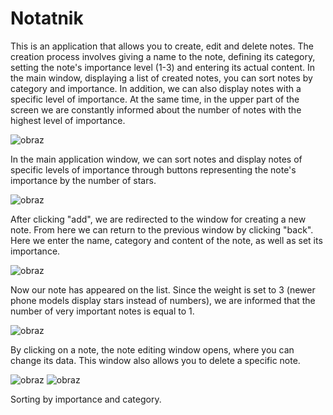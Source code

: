 # Notatnik
This is an application that allows you to create, edit and delete notes. The creation process involves giving a name to the note, defining its category, setting the note's importance level (1-3) and entering its actual content. In the main window, displaying a list of created notes, you can sort notes by category and importance. In addition, we can also display notes with a specific level of importance. At the same time, in the upper part of the screen we are constantly informed about the number of notes with the highest level of importance.

![obraz](https://github.com/Jey0204/Notatnik/assets/130754053/74eecbe8-129a-4f47-baac-249e78d016ae)

In the main application window, we can sort notes and display notes of specific levels of importance through buttons representing the note's importance by the number of stars.

![obraz](https://github.com/Jey0204/Notatnik/assets/130754053/6838b6ba-9ed0-4d15-9e4b-fc012635f15a)

After clicking "add", we are redirected to the window for creating a new note. From here we can return to the previous window by clicking "back". Here we enter the name, category and content of the note, as well as set its importance.

![obraz](https://github.com/Jey0204/Notatnik/assets/130754053/38b9ec7e-d03d-4e14-bac9-48ead71b8a4c)

Now our note has appeared on the list. Since the weight is set to 3 (newer phone models display stars instead of numbers), we are informed that the number of very important notes is equal to 1.

![obraz](https://github.com/Jey0204/Notatnik/assets/130754053/3a6c85cf-d2f8-4040-aec1-1fcbde4d4e0c)

By clicking on a note, the note editing window opens, where you can change its data. This window also allows you to delete a specific note.

![obraz](https://github.com/Jey0204/Notatnik/assets/130754053/e1d8fcec-f6a2-45da-8009-46c21f94aa01) 
![obraz](https://github.com/Jey0204/Notatnik/assets/130754053/22dc63da-3931-45ac-93a1-698cb9fe1a36)

Sorting by importance and category.
